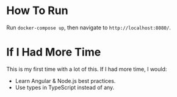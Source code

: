 # How To Run

Run `docker-compose up`, then navigate to `http://localhost:8080/`.

# If I Had More Time

This is my first time with a lot of this. If I had more time, I would:

* Learn Angular & Node.js best practices.
* Use types in TypeScript instead of any.
